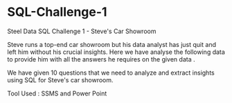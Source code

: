 # SQL-Challenge-1

Steel Data SQL Challenge 1 - Steve's Car Showroom 

Steve runs a top-end car showroom but his data analyst has just quit and left him without his crucial insights.
Here we have analyse the following data to provide him with all the answers he requires on the given data .

We have given 10 questions that we need to analyze and extract insights using SQL for Steve's car showroom.

Tool Used : SSMS and Power Point
